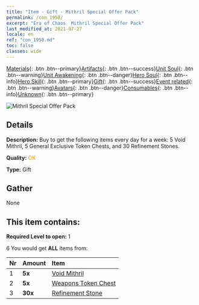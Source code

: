```yaml
---
title: "Item - Gift - Mithril Special Offer Pack"
permalink: /con_1958/
excerpt: "Era of Chaos  Mithril Special Offer Pack"
last_modified_at: 2021-07-27
locale: en
ref: "con_1958.md"
toc: false
classes: wide
---
```

 [Materials](/Items/){: .btn .btn--primary}[Artifacts](/Items/Artifacts/){: .btn .btn--success}[Unit Soul](/Items/UnitSoul/){: .btn .btn--warning}[Unit Awakening](/Items/UnitAwakening/){: .btn .btn--danger}[Hero Soul](/Items/HeroSoul/){: .btn .btn--info}[Hero Skill](/Items/HeroSkill/){: .btn .btn--primary}[Gift](/Items/Gift/){: .btn .btn--success}[Event related](/Items/Events/){: .btn .btn--warning}[Avatars](/Items/Avatars/){: .btn .btn--danger}[Consumables](/Items/Consumables/){: .btn .btn--info}[Unknown](/Items/Unknown/){: .btn .btn--primary}

 ![Mithril Special Offer Pack](/images/t/i_907583.png)

## Details
 **Description:** Buy to get the following items every day for a week: 5 Void Mithril, 5 General Exclusive Token Chests, and 30 Refinement Stones.

 **Quality:** <span style="color: #FF8C00">OK</span>

 **Type:** Gift

## Gather

  None

## This item contains:

 **Required Level to open:** 1

 6 You would get **ALL** items  from:

  | Nr | Amount |     Item    |
  |:---|:-------|:------------|
  | 1 |  **5x** | [Void Mithril](/Items/con_817/) |  | 
  | 2 |  **5x** | [Weapons Token Chest](/Items/con_1367/) |  | 
  | 3 |  **30x** | [Refinement Stone](/Items/con_814/) |  | 
